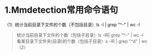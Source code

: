 # 1.Mmdetection常用命令语句
（1）统计当前目录下文件的个数（不包括目录）ls -l | grep "^-" | wc -l   <br>
  >统计当前目录下文件的个数（包括子目录）ls -lR| grep "^-" | wc -l    <br>
  >看某目录下文件夹(目录)的个数（包括子目录）s -lR | grep "^d" | wc<br> 
（2）
